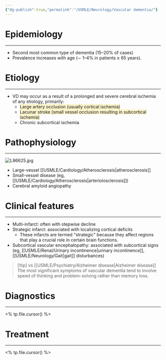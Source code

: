 ```yaml
---
{"dg-publish":true,"permalink":"/USMLE/Neurology/Vascular dementia/"}
---
```


# Epidemiology
---
- Second most common type of dementia (15–20% of cases) 
- Prevalence increases with age (∼ 1–4% in patients ≥ 65 years).

# Etiology
---
- VD may occur as a result of a prolonged and severe cerebral ischemia of any etiology, primarily: 
	- <span style="background:rgba(240, 200, 0, 0.2)">Large artery occlusion (usually cortical ischemia)</span>
	- <span style="background:rgba(240, 200, 0, 0.2)">Lacunar stroke (small vessel occlusion resulting in subcortical ischemia)</span>
	- Chronic subcortical ischemia

# Pathophysiology
---
![L86625.jpg](/img/user/appendix/L86625.jpg)
- Large-vessel [[USMLE/Cardiology/Atherosclerosis\|atherosclerosis]]
- Small-vessel disease (eg, [[USMLE/Cardiology/Atherosclerosis\|arteriolosclerosis]])
- Cerebral amyloid angiopathy

# Clinical features
---
- Multi-infarct: often with stepwise decline
- Strategic infarct: associated with localizing cortical deficits
	- These infarcts are termed "strategic" because they affect regions that play a crucial role in certain brain functions.
- Subcortical vascular encephalopathy: associated with subcortical signs (eg, [[USMLE/Renal/Urinary incontinence\|urinary incontinence]], [[USMLE/Neurology/Gait\|gait]] disturbances)

>[!tip] vs [[USMLE/Psychiatry/Alzheimer disease\|Alzheimer disease]]
>The most significant symptoms of vascular dementia tend to involve speed of thinking and problem-solving rather than memory loss.

# Diagnostics
---
<% tp.file.cursor() %>

# Treatment
---
<% tp.file.cursor() %>

